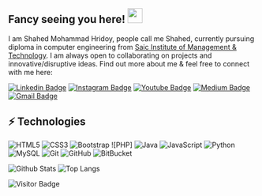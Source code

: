 ## Fancy seeing you here! <img src="https://raw.githubusercontent.com/aemmadi/aemmadi/master/wave.gif" width="30px">

I am Shahed Mohammad Hridoy, people call me Shahed, currently pursuing diploma in computer engineering from [Saic Institute of Management & Technology](http://simt.edu.bd/). I am always open to collaborating on projects and innovative/disruptive ideas. Find out more about me & feel free to connect with me here:

[![Linkedin Badge](https://img.shields.io/badge/-shahedmohammadhridoy-blue?style=flat-square&logo=Linkedin&logoColor=white&link=https://www.linkedin.com/in/shahedmohammadhridoy/)](https://www.linkedin.com/in/shahedmohammadhridoy/)
[![Instagram Badge](https://img.shields.io/badge/-shahedmohammadhridoy-purple?style=flat-square&logo=instagram&logoColor=white&link=https://instagram.com/shahedmohammadhridoy/)](https://instagram.com/shahedmohammadhridoy)
[![Youtube Badge](https://img.shields.io/badge/-SatkaniaTech-darkred?style=flat-square&logo=youtube&logoColor=white&link=https://www.youtube.com/c/satkaniatech)](https://www.youtube.com/c/satkaniatech)
[![Medium Badge](https://img.shields.io/badge/-@shahedmohammadhridoy-03a57a?style=flat-square&labelColor=000000&logo=Medium&link=https://medium.com/@shahedmohammadhridoy/)](https://medium.com/@shahedmohammadhridoy)
[![Gmail Badge](https://img.shields.io/badge/-shahedhridoy@gmail.com-c14438?style=flat-square&logo=Gmail&logoColor=white&link=mailto:shahedhridoy@gmail.com)](mailto:shahedhridoy@gmail.com)

## ⚡ Technologies

![HTML5](https://img.shields.io/badge/-HTML5-E34F26?style=flat-square&logo=html5&logoColor=white)
![CSS3](https://img.shields.io/badge/-CSS3-1572B6?style=flat-square&logo=css3)
![Bootstrap](https://img.shields.io/badge/-Bootstrap-563D7C?style=flat-square&logo=bootstrap)
![PHP]
![Java](https://img.shields.io/badge/-java-E34A86?style=flat-square&logo=java)
![JavaScript](https://img.shields.io/badge/-JavaScript-black?style=flat-square&logo=javascript)
![Python](https://img.shields.io/badge/-Python-black?style=flat-square&logo=Python)
![MySQL](https://img.shields.io/badge/-MySQL-black?style=flat-square&logo=mysql)
![Git](https://img.shields.io/badge/-Git-black?style=flat-square&logo=git)
![GitHub](https://img.shields.io/badge/-GitHub-181717?style=flat-square&logo=github)
![BitBucket](https://img.shields.io/badge/-BitBucket-darkblue?style=flat-square&logo=bitbucket)

![Github Stats](https://github-readme-stats.vercel.app/api?username=shahedmohammadhridoy&count_private=true&show_icons=true&include_all_commits=true)
![Top Langs](https://github-readme-stats.vercel.app/api/top-langs/?username=shahedmohammadhridoy&hide=TeX&layout=compact)

![Visitor Badge](https://visitor-badge.laobi.icu/badge?page_id=shahedmohammadhridoy)
